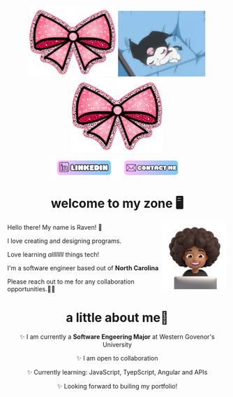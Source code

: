 <p align=center>
<img src=Girly.gif width=200px length=200px alt='Sparkly Bow'>
<img src=Kuromi.gif width=200px length=200px alt='Kuromi'>
<img src=Girly.gif alt='Sparkly Bow'>
</p>

<p align=center>
<img src=Button(1).png width=150px length=50px>
<img src=ContactButton.png width=150px length=50px>
</p>

<div align=left>
<h1 align=center>welcome to my zone 🖥️</h1>
<img align=right src=Me.png width=150px length=150px alt='Me as an emoji, brownskin and curly hair'>
<p>Hello there! My name is Raven! 🎀 </p>
<p>I love creating and designing programs.</p>
<p>Love learning <em>allllllll</em> things tech!</p>
<p>I'm a software engineer based out of <strong>North Carolina</strong></p>
<p>Please reach out to me for any collaboration opportunities.🙏🏽</p>
</div>

<div align=center>
<h1>a little about me👀</h1>
<p>✨ I am currently a <strong>Software Engeering Major</strong> at Western Govenor's University</p>
<p>✨ I am open to collaboration</p>
<p>✨ Currently learning: JavaScript, TyepScript, Angular and APIs</p>
<p>✨ Looking forward to builing my portfolio!</p>
</div>
